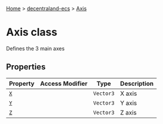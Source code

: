 [Home](./index) &gt; [decentraland-ecs](./decentraland-ecs.md) &gt; [Axis](./decentraland-ecs.axis.md)

# Axis class

Defines the 3 main axes

## Properties

|  Property | Access Modifier | Type | Description |
|  --- | --- | --- | --- |
|  [`X`](./decentraland-ecs.axis.x.md) |  | `Vector3` | X axis |
|  [`Y`](./decentraland-ecs.axis.y.md) |  | `Vector3` | Y axis |
|  [`Z`](./decentraland-ecs.axis.z.md) |  | `Vector3` | Z axis |

